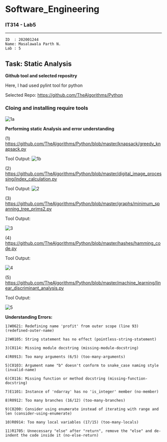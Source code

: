 # Software_Engineering


### IT314 - Lab5
----
    ID  : 202001244
    Name: Masalawala Parth N.
    Lab : 5
Task: Static Analysis
----


**Github tool and selected repositry**

Here, I had used pylint tool for python

Selected Repo:
https://github.com/TheAlgorithms/Python


### Cloing and installing require tools
![1a](https://user-images.githubusercontent.com/77375758/227483967-6c5e6aea-dbd1-480a-9e9f-eb53ef9fc32a.png)


**Performing static Analysis and error understanding**


(1) https://github.com/TheAlgorithms/Python/blob/master/knapsack/greedy_knapsack.py

Tool Output:
![1b](https://user-images.githubusercontent.com/77375758/227483882-bf308f37-75e9-48de-ba0e-002d4a04aa4b.png)

(2) https://github.com/TheAlgorithms/Python/blob/master/digital_image_processing/index_calculation.py

Tool Output:
![2](https://user-images.githubusercontent.com/77375758/227484919-6bf60e70-17f6-4027-ab7b-7700792f3eb8.png)


(3) https://github.com/TheAlgorithms/Python/blob/master/graphs/minimum_spanning_tree_prims2.py

Tool Output:

![3](https://user-images.githubusercontent.com/77375758/227485079-0be5a8cb-3877-4671-930a-8109b5c27318.png)

(4) https://github.com/TheAlgorithms/Python/blob/master/hashes/hamming_code.py

Tool Output:

![4](https://user-images.githubusercontent.com/77375758/227485697-523b2031-065f-45d6-8a62-655748b062c0.png)

(5) https://github.com/TheAlgorithms/Python/blob/master/machine_learning/linear_discriminant_analysis.py

Tool Output:

![5](https://user-images.githubusercontent.com/77375758/227486023-6882b7ce-8a6f-4734-b25d-1e1836fb04b8.png)



**Understanding Errors:**

    1)W0621: Redefining name 'profit' from outer scope (line 93) (redefined-outer-name)

    2)W0105: String statement has no effect (pointless-string-statement)

    3)C0114: Missing module docstring (missing-module-docstring)

    4)R0913: Too many arguments (6/5) (too-many-arguments)

    5)C0103: Argument name "b" doesn't conform to snake_case naming style (invalid-name)

    6)C0116: Missing function or method docstring (missing-function-docstring)

    7)E1101: Instance of 'ndarray' has no 'is_integer' member (no-member)

    8)R0912: Too many branches (16/12) (too-many-branches)

    9)C0200: Consider using enumerate instead of iterating with range and len (consider-using-enumerate)

    10)R0914: Too many local variables (17/15) (too-many-locals)

    11)R1705: Unnecessary "else" after "return", remove the "else" and de-indent the code inside it (no-else-return)









